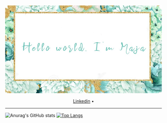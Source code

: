![alt text](https://github.com/majastamenic/majastamenic/blob/main/maja.jpg?raw=true)

<p align="center">
  <a href="https://www.linkedin.com/in/maja-stamenic-a47022207/">Linkedin</a> •
</p>

---

![Anurag's GitHub stats](https://github-readme-stats.vercel.app/api?username=majastamenic&show_icons=true&theme=vue)    [![Top Langs](https://github-readme-stats.vercel.app/api/top-langs/?username=majastamenic)](https://github.com/majastamenic/github-readme-stats)

